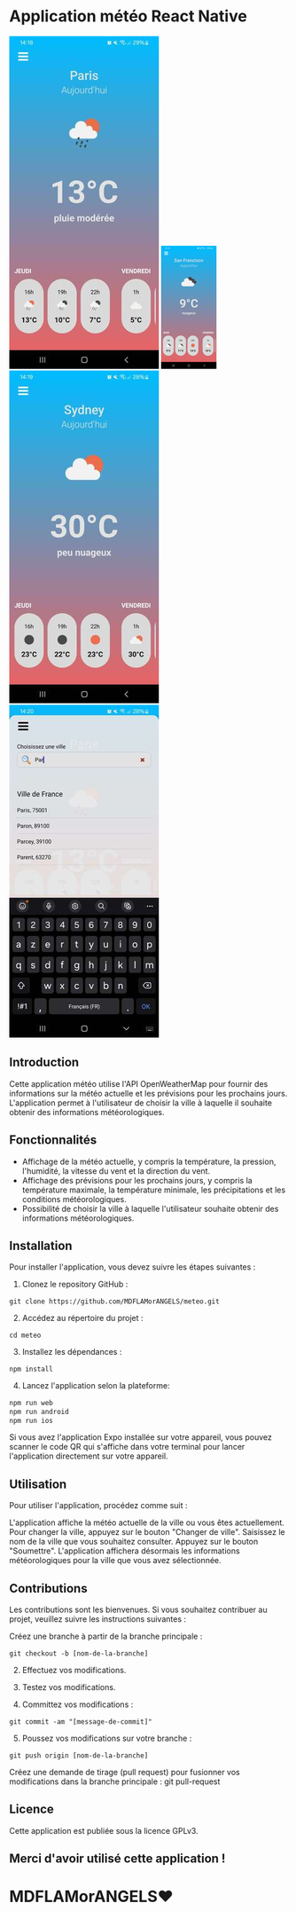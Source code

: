 # Application météo React Native

![Header image1](./img_Readme/Screenshot_20240222_141815_meteo.jpg)
![Header image2](./img_Readme/Screenshot_20240222_141505_meteo.png)
![Header image3](./img_Readme/Screenshot_20240222_141936_meteo.jpg)
![Header image4](./img_Readme/Screenshot_20240222_142058_meteo.jpg)

## Introduction

Cette application météo utilise l'API OpenWeatherMap pour fournir des informations sur la météo actuelle et les prévisions pour les prochains jours. L'application permet à l'utilisateur de choisir la ville à laquelle il souhaite obtenir des informations météorologiques.

## Fonctionnalités

* Affichage de la météo actuelle, y compris la température, la pression, l'humidité, la vitesse du vent et la direction du vent.
* Affichage des prévisions pour les prochains jours, y compris la température maximale, la température minimale, les précipitations et les conditions météorologiques.
* Possibilité de choisir la ville à laquelle l'utilisateur souhaite obtenir des informations météorologiques.

## Installation

Pour installer l'application, vous devez suivre les étapes suivantes :

1. Clonez le repository GitHub :

```
git clone https://github.com/MDFLAMorANGELS/meteo.git
```

2. Accédez au répertoire du projet :
```
cd meteo
```


3. Installez les dépendances :
```
npm install
```

4. Lancez l'application selon la plateforme:

```
npm run web
npm run android
npm run ios
```

Si vous avez l'application Expo installée sur votre appareil, vous pouvez scanner le code QR qui s'affiche dans votre terminal pour lancer l'application directement sur votre appareil.

## Utilisation

Pour utiliser l'application, procédez comme suit :

L'application affiche la météo actuelle de la ville ou vous êtes actuellement.
Pour changer la ville, appuyez sur le bouton "Changer de ville".
Saisissez le nom de la ville que vous souhaitez consulter.
Appuyez sur le bouton "Soumettre".
L'application affichera désormais les informations météorologiques pour la ville que vous avez sélectionnée.

## Contributions
Les contributions sont les bienvenues. Si vous souhaitez contribuer au projet, veuillez suivre les instructions suivantes :

Créez une branche à partir de la branche principale :
```
git checkout -b [nom-de-la-branche]
```

2. Effectuez vos modifications.

3. Testez vos modifications.

4. Committez vos modifications :
```
git commit -am "[message-de-commit]"
```

5. Poussez vos modifications sur votre branche :
```
git push origin [nom-de-la-branche]
```

Créez une demande de tirage (pull request) pour fusionner vos modifications dans la branche principale :
git pull-request


## Licence

Cette application est publiée sous la licence GPLv3.

## Merci d'avoir utilisé cette application !

# MDFLAMorANGELS❤️

